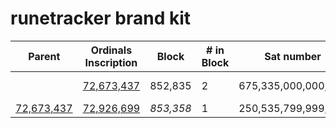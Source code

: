 # runetracker brand kit

| Parent             | Ordinals Inscription   | Block          | # in Block       | Sat number       | Sattributes    | Fee (sats/vB) |
|--------------------|------------------------|----------------|------------------|------------------|----------------|---------------|
|                    | [72,673,437][link-parent]  | 852,835        | 2                | 675,335,000,000,000 | Uncommon Alpha | 5             |
| [72,673,437][link-parent] | [72,926,699][link-child]  | *853,358*      | 1                | 250,535,799,999,999 | Omega          | 33            |






[link-parent]: https://ordiscan.com/inscription/72673437
[link-child]: https://ordiscan.com/inscription/72926699
